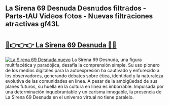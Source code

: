 ## La Sirena 69 Desnuda D𝚎sn𝚞dos filtr𝚊dos - Parts-tAU Vid𝚎os f𝚘tos - N𝚞evas filtr𝚊ciones atr𝚊ctivas gf43L

# <h2><a href="http://mbbmxgq.tromn.icu/?c=La+Sirena+69+Desnuda">🔗👉👉👉 La Sirena 69 Desnuda 🔗🔗</a></h2>

[![La Sirena 69 Desnuda nuevo](https://i.imgur.com/pEAQMta.gif)](http://mbbmxgq.tromn.icu/?c=La+Sirena+69+Desnuda)
La Sirena 69 Desnuda, una figura multifacética y paradójica, desafía la comprensión simple. Su uso pionero de los medios digitales para la autoexpresión ha cautivado y enfurecido a los observadores, generando debates sobre ética, identidad y la naturaleza evolutiva de las comunidades en línea. A pesar de la ambigüedad de sus planes futuros, su huella en la cultura en línea es imborrable. Impulsada por una determinación inquebrantable y un carisma innegable, la presencia de La Sirena 69 Desnuda en el universo virtual no tiene paralelo.
